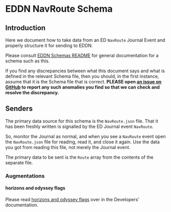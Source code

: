 # EDDN NavRoute Schema

## Introduction
Here we document how to take data from an ED `NavRoute` Journal
Event and properly structure it for sending to EDDN.

Please consult [EDDN Schemas README](./README-EDDN-schemas.md) for general
documentation for a schema such as this.

If you find any discrepancies between what this document says and what is
defined in the relevant Schema file, then you should, in the first instance,
assume that it is the Schema file that is correct.
**PLEASE open
[an issue on GitHub](https://github.com/EDCD/EDDN/issues/new/choose)
to report any such anomalies you find so that we can check and resolve the
discrepancy.**

## Senders
The primary data source for this schema is the `NavRoute.json` file.  That 
it has been freshly written is signalled by the ED Journal event `NavRoute`.

So, monitor the Journal as normal, and when you see a `NavRoute` event open 
the `NavRoute.json` file for reading, read it, and close it again.  Use the 
data you got from reading this file, not merely the Journal event.

The primary data to be sent is the `Route` array from the contents of the 
separate file.

### Augmentations
#### horizons and odyssey flags
Please read [horizons and odyssey flags](../../docs/Developers.md#horizons-and-odyssey-flags)
over in the Developers' documentation.

